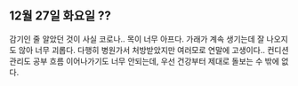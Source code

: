 ## 12월 27일 화요일 ??

감기인 줄 알았던 것이 사실 코로나..
목이 너무 아프다.
가래가 계속 생기는데 잘 나오지도 않아 너무 괴롭다.
다행히 병원가서 처방받았지만 여러모로 연말에 고생이다..
컨디션 관리도 공부 흐름 이어나가기도 너무 안되는데, 우선 건강부터 제대로 돌보는 수 밖에 없다.